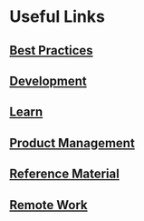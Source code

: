 # Useful Links

## [Best Practices](./best-practices.md)

## [Development](./development.md)

## [Learn](./learn.md)

## [Product Management](./product-management.md)

## [Reference Material](./reference-material.md)

## [Remote Work](./remote-work.md)
